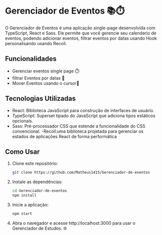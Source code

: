 # Gerenciador de Eventos 📚⏱️

O Gerenciador de Eventos é uma aplicação single-page desenvolvida com TypeScript, React e Sass. Ele permite que você gerencie seu calendario de eventos, podendo adicionar eventos, filtrar eventos por datas usando Hook personalisando usando Recoil.

## Funcionalidades

- Gerenciar eventos single page ⏱️
- filtrar Eventos por datas 📝
- Mover Eventos usando o cursor📝

## Tecnologias Utilizadas

- React: Biblioteca JavaScript para construção de interfaces de usuário.
- TypeScript: Superset tipado do JavaScript que adiciona tipos estáticos opcionais.
- Sass: Pré-processador CSS que estende a funcionalidade do CSS convencional.
-Recoil:uma biblioteca projetada para gerenciar os estados de aplicações React de forma performática

## Como Usar

1. Clone este repositório:

    ```bash
    git clone https://github.com/Matheus1415/Gerenciador-de-eventos
    ```

2. Instale as dependências:

    ```bash
    cd Gerenciador-de-eventos
    npm install
    ```

3. Inicie a aplicação:

    ```bash
    npm start
    ```

4. Abra o navegador e acesse http://localhost:3000 para usar o Gerenciador de Estudos. 🌐


